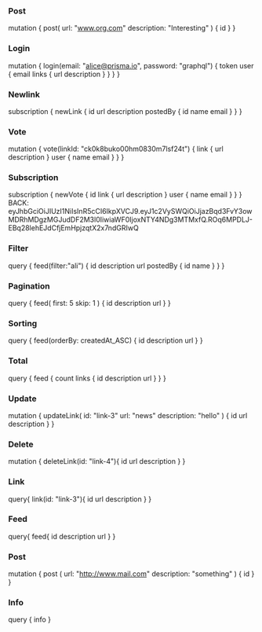 ### Post
mutation {
  post(
    url: "www.org.com"
    description: "Interesting"
  ) {
    id
  }
}
### Login
mutation {
  login(email: "alice@prisma.io", password: "graphql") {
    token
    user {
      email
      links {
        url
        description
      }
    }
  }
}
### Newlink
subscription {
  newLink {
      id
      url
      description
      postedBy {
        id
        name
        email
      }
  }
}
### Vote
mutation {
  vote(linkId: "ck0k8buko00hm0830m7lsf24t") {
    link {
      url
      description
    }
    user {
      name
      email
    }
  }
}

### Subscription
subscription {
  newVote {
    id
    link {
      url
      description
    }
    user {
      name
      email
    }
  }
}
BACK: eyJhbGciOiJIUzI1NiIsInR5cCI6IkpXVCJ9.eyJ1c2VySWQiOiJjazBqd3FvY3owMDRhMDgzMGJudDF2M3l0IiwiaWF0IjoxNTY4NDg3MTMxfQ.ROq6MPDLJ-EBq28lehEJdCfjEmHpjzqtX2x7ndGRIwQ

### Filter
query {
  feed(filter:"ali") {
    id
  	description
    url
    postedBy {
      id
      name
    }
  }
}

### Pagination
query {
  feed(
    first: 5
    skip: 1
  ) {
    id
    description
    url
  }
}

### Sorting
query {
  feed(orderBy: createdAt_ASC) {
    id
    description
    url
  }
}

### Total
query {
  feed {
    count
    links {
      id
      description
      url
    }
  }
}

### Update
mutation {
  updateLink(
    id: "link-3"
    url: "news"
    description: "hello"
  ) {
    id
    url
  	description
  }
}

### Delete
mutation {
  deleteLink(id: "link-4"){
    id
    url
    description
  }
}

### Link
query{
  link(id: "link-3"){
    id
    url
    description
  }
}

### Feed
query{
  feed{
    id
    description
    url
  }
}

### Post
mutation {
  post (
    url: "http://www.mail.com"
    description: "something"
  ) {
    id
  }
}

### Info
query {
  info
}
